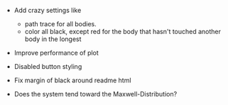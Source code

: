 - Add crazy settings like 
    - path trace for all bodies.
    - color all black, except red for the body that hasn't touched another body in the longest

- Improve performance of plot

- Disabled button styling
- Fix margin of black around readme html
- Does the system tend toward the Maxwell-Distribution?
